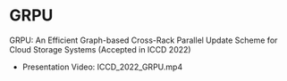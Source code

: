 # GRPU
GRPU: An Efficient Graph-based Cross-Rack Parallel Update Scheme for Cloud Storage Systems (Accepted in ICCD 2022)
- Presentation Video: ICCD_2022_GRPU.mp4

